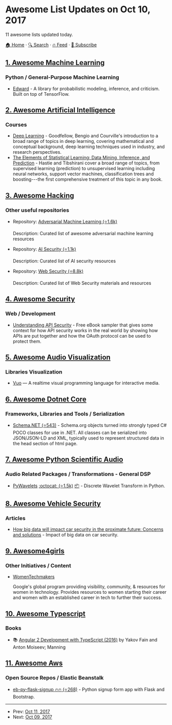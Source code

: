 # Awesome List Updates on Oct 10, 2017

11 awesome lists updated today.

[🏠 Home](/README.md) · [🔍 Search](https://www.trackawesomelist.com/search/) · [🔥 Feed](https://www.trackawesomelist.com/rss.xml) · [📮 Subscribe](https://trackawesomelist.us17.list-manage.com/subscribe?u=d2f0117aa829c83a63ec63c2f&id=36a103854c)



## [1. Awesome Machine Learning](/content/josephmisiti/awesome-machine-learning/README.md)

### Python / General-Purpose Machine Learning

*   [Edward](http://edwardlib.org/) - A library for probabilistic modeling, inference, and criticism. Built on top of TensorFlow.

## [2. Awesome Artificial Intelligence](/content/owainlewis/awesome-artificial-intelligence/README.md)

### Courses

*   [Deep Learning](http://www.deeplearningbook.org/) - Goodfellow, Bengio and Courville's introduction to a broad range of topics in deep learning, covering mathematical and conceptual background, deep learning techniques used in industry, and research perspectives.
*   [The Elements of Statistical Learning: Data Mining, Inference, and Prediction](https://web.stanford.edu/\~hastie/ElemStatLearn/) - Hastie and Tibshirani cover a broad range of topics, from supervised learning (prediction) to unsupervised learning including neural networks, support vector machines, classification trees and boosting---the first comprehensive treatment of this topic in any book.

## [3. Awesome Hacking](/content/Hack-with-Github/Awesome-Hacking/README.md)

### Other useful repositories

- Repository: [Adversarial Machine Learning (⭐1.6k)](https://github.com/yenchenlin/awesome-adversarial-machine-learning)

  Description: Curated list of awesome adversarial machine learning resources


- Repository: [AI Security (⭐1.1k)](https://github.com/RandomAdversary/Awesome-AI-Security)

  Description: Curated list of AI security resources


- Repository: [Web Security (⭐8.8k)](https://github.com/qazbnm456/awesome-web-security)

  Description: Curated list of Web Security materials and resources



## [4. Awesome Security](/content/sbilly/awesome-security/README.md)

### Web / Development

*   [Understanding API Security](https://www.manning.com/books/understanding-api-security) - Free eBook sampler that gives some context for how API security works in the real world by showing how APIs are put together and how the OAuth protocol can be used to protect them.

## [5. Awesome Audio Visualization](/content/willianjusten/awesome-audio-visualization/README.md)

### Libraries Visualization

*   [Vuo](https://vuo.org) — A realtime visual programming language for interactive media.

## [6. Awesome Dotnet Core](/content/thangchung/awesome-dotnet-core/README.md)

### Frameworks, Libraries and Tools / Serialization

*   [Schema.NET (⭐543)](https://github.com/RehanSaeed/Schema.NET) - Schema.org objects turned into strongly typed C# POCO classes for use in .NET. All classes can be serialized into JSON/JSON-LD and XML, typically used to represent structured data in the head section of html page.

## [7. Awesome Python Scientific Audio](/content/faroit/awesome-python-scientific-audio/README.md)

### Audio Related Packages / Transformations - General DSP

*   [PyWavelets](http://pywavelets.readthedocs.io) [:octocat: (⭐1.5k)](https://github.com/PyWavelets/pywt) [:package:](https://pypi.python.org/pypi/PyWavelets) - Discrete Wavelet Transform in Python.

## [8. Awesome Vehicle Security](/content/jaredthecoder/awesome-vehicle-security/README.md)

### Articles

*   [How big data will impact car security in the proximate future: Concerns and solutions](http://bigdata-madesimple.com/big-data-will-impact-car-security-proximate-future-concerns-solutions/) - Impact of big data on car security.

## [9. Awesome4girls](/content/cristianoliveira/awesome4girls/README.md)

### Other Initiatives / Content

*   [WomenTechmakers](https://www.womentechmakers.com/)

    Google's global program providing visibility, community, & resources for women in technology. Provides resources to women starting their career and women with an established career in tech to further their success.

## [10. Awesome Typescript](/content/dzharii/awesome-typescript/README.md)

### Books

*   :books: [Angular 2 Development with TypeScript (2016)](https://www.manning.com/books/angular-2-development-with-typescript) by Yakov Fain and Anton Moiseev; Manning

## [11. Awesome Aws](/content/donnemartin/awesome-aws/README.md)

### Open Source Repos / Elastic Beanstalk

*   [eb-py-flask-signup :fire::fire: (⭐268)](https://github.com/awslabs/eb-py-flask-signup) - Python signup form app with Flask and Bootstrap.

---

- Prev: [Oct 11, 2017](/content/2017/10/11/README.md)
- Next: [Oct 09, 2017](/content/2017/10/09/README.md)
